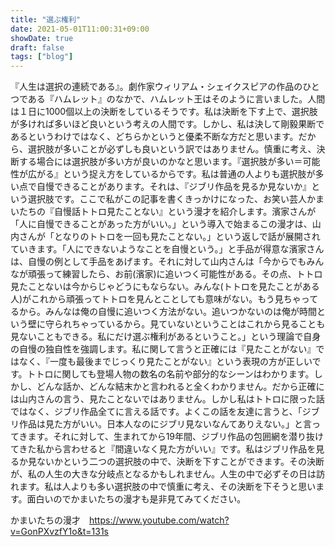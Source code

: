```yaml
---
title: "選ぶ権利"
date: 2021-05-01T11:00:31+09:00
showDate: true
draft: false
tags: ["blog"]
---
```

『人生は選択の連続である』。劇作家ウィリアム・シェイクスピアの作品のひとつである『ハムレット』のなかで、ハムレット王はそのように言いました。人間は１日に1000個以上の決断をしているそうです。私は決断を下す上で、選択肢が多ければ多いほど良いという考えの人間です。しかし、私は決して剛毅果断であるというわけではなく、どちらかというと優柔不断な方だと思います。だから、選択肢が多いことが必ずしも良いという訳ではありません。慎重に考え、決断する場合には選択肢が多い方が良いのかなと思います。『選択肢が多い＝可能性が広がる』という捉え方をしているからです。私は普通の人よりも選択肢が多い点で自慢できることがあります。それは、『ジブリ作品を見るか見ないか』という選択肢です。ここで私がこの記事を書くきっかけになった、お笑い芸人かまいたちの『自慢話トトロ見たことない』という漫才を紹介します。濱家さんが「人に自慢できることがあった方がいい。」という導入で始まるこの漫才は、山内さんが「となりのトトロを一回も見たことない。」という返しで話が展開されていきます。「人にできないようなことを自慢という。」と手品が得意な濱家さんは、自慢の例として手品をあげます。それに対して山内さんは「今からでもみんなが頑張って練習したら、お前(濱家)に追いつく可能性がある。その点、トトロ見たことないは今からじゃどうにもならない。みんな(トトロを見たことがある人)がこれから頑張ってトトロを見んとことしても意味がない。もう見ちゃってるから。みんなは俺の自慢に追いつく方法がない。追いつかないのは俺が時間という壁に守られちゃっているから。見ていないということはこれから見ることも見ないこともできる。私にだけ選ぶ権利があるということ。」という理論で自身の自慢の独自性を強調します。私に関して言うと正確には『見たことがない』ではなく、『一度も最後までじっくり見たことがない』という表現の方が正しいです。トトロに関しても登場人物の数名の名前や部分的なシーンはわかります。しかし、どんな話か、どんな結末かと言われると全くわかりません。だから正確には山内さんの言う、見たことないではありません。しかし私はトトロに限った話ではなく、ジブリ作品全てに言える話です。よくこの話を友達に言うと、「ジブリ作品は見た方がいい。日本人なのにジブリ見ないなんてありえない。」と言ってきます。それに対して、生まれてから19年間、ジブリ作品の包囲網を潜り抜けてきた私から言わせると『間違いなく見た方がいい』です。私はジブリ作品を見るか見ないかという二つの選択肢の中で、決断を下すことができます。その決断が、私の人生の大きな分岐点となるかもしれません。人生の中で必ずその日は訪れます。私は人よりも多い選択肢の中で慎重に考え、その決断を下そうと思います。面白いのでかまいたちの漫才も是非見てみてください。

かまいたちの漫才　https://www.youtube.com/watch?v=GonPXvzfY1o&t=131s